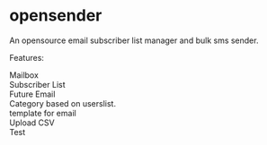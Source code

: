 # opensender
An opensource email subscriber list manager and bulk sms sender.

Features:

Mailbox  
Subscriber List  
Future Email  
Category based on userslist.  
template for email  
Upload CSV  
Test

